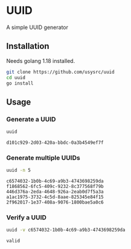 # UUID 
A simple UUID generator

## Installation

Needs golang 1.18 installed.

```bash
git clone https://github.com/usysrc/uuid
cd uuid
go install
```


## Usage

### Generate a UUID

```bash
uuid
```

```
d101c929-2d03-420a-bbdc-0a3b4549ef7f
```

### Generate multiple UUIDs

```bash
uuid -n 5
```

```
c6574032-1b0b-4c69-a9b3-4743698259da
f1868562-6fc5-409c-9232-8c377568f79b
446d376a-2eda-4648-926a-2eab0d7f5a3a
a1ac1975-3732-4c5d-8aae-825345e84f15
2f962017-1e37-408a-9076-1800bae5a0c6
```

### Verify a UUID

```bash
uuid -v c6574032-1b0b-4c69-a9b3-4743698259da
```

```
valid
```
